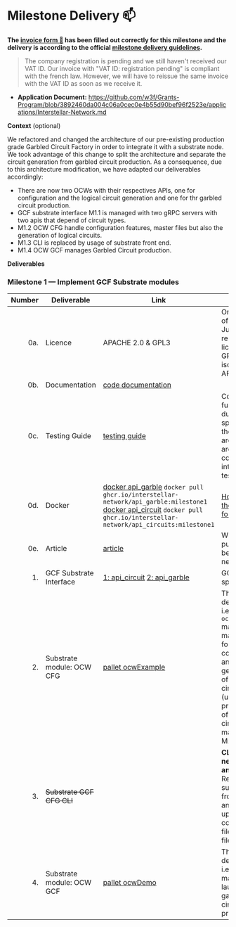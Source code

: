 # Milestone Delivery :mailbox:



**The [invoice form :pencil:](https://docs.google.com/forms/d/e/1FAIpQLSfmNYaoCgrxyhzgoKQ0ynQvnNRoTmgApz9NrMp-hd8mhIiO0A/viewform) has been filled out correctly for this milestone and the delivery is according to the official [milestone delivery guidelines](https://github.com/w3f/Grants-Program/blob/master/docs/milestone-deliverables-guidelines.md).**  

>The company registration is pending and we still haven't received our VAT ID.
Our invoice with "VAT ID: registration pending" is compliant with the french law. However, we will have to reissue the same invoice with the VAT ID as soon as we receive it. 

* **Application Document:** https://github.com/w3f/Grants-Program/blob/3892460da004c06a0cec0e4b55d90bef96f2523e/applications/Interstellar-Network.md

**Context** (optional)

We refactored and changed the architecture of our pre-existing production grade Garbled Circuit Factory in order to integrate it with a substrate node. We took advantage of this change to split the architecture and separate the circuit generation from garbled circuit production.
 As a consequence, due to this architecture modification, we have adapted our deliverables accordingly:
 - There are now two OCWs with their respectives APIs, one for configuration and the logical circuit generation and one for thr garbled circuit production.
 - GCF substrate interface M1.1 is managed with two gRPC servers with two apis that depend of circuit types.
 - M1.2 OCW CFG handle configuration features, master files but also the generation of logical circuits.
 - M1.3 CLI is replaced by usage of substrate front end.
 - M1.4 OCW GCF manages Garbled Circuit production.

**Deliverables**


### Milestone 1 — Implement GCF Substrate modules


| Number | Deliverable | Link | Notes  |
| -----: | ----------- | -----------|------------ |
| 0a. | Licence  |  APACHE 2.0 & GPL3 | Only a part of the JustGarble repository is licenced with GPL3 and isolated with APIs | 
| 0b. | Documentation  |  [code documentation](https://book.interstellar.gg/M1.html#garbled-circuit-factory-gcf-and-circuit-types-overview) |   |
| 0c. | Testing Guide | [testing guide](https://book.interstellar.gg/M1.html#testing-guide) | Core functions due to the specificity of the architecture are mainly covered with integration tests |
| 0d. | Docker | [docker api_garble](https://github.com/orgs/Interstellar-Network/packages/container/package/api_garble) `docker pull ghcr.io/interstellar-network/api_garble:milestone1` [docker api_circuit](https://github.com/orgs/Interstellar-Network/packages/container/package/api_circuits) `docker pull ghcr.io/interstellar-network/api_circuits:milestone1` |  [How to use the dockers for demo:]( https://book.interstellar.gg/M1_demo_tutorial.html)     |
| 0e. | Article | [article](https://book.interstellar.gg/M1.html#article)  |   Will be published beginning of next week  |  
| 1. | GCF Substrate Interface  |[1: api_circuit](https://github.com/Interstellar-Network/api_circuits/tree/main) [2: api_garble](https://github.com/Interstellar-Network/api_garble)  |  GCF APIs is splitted |https://github.com/Interstellar-Network/api_garble/tree/w3f-milestone1 | We replaced GCF CFG with another GCF APIs for garbled circuit production  |  
| 2. | Substrate module: OCW CFG | [pallet ocwExample](https://github.com/Interstellar-Network/substrate-offchain-worker-demo/tree/interstellar/pallets/example-offchain-worker)| This OCW demo pallet i.e. `ocwExample` manages the master files for GCF configuration and the generation of logical circuits (used for production of garbled circuits managed by M1.4) 
| 3. | ~~Substrate GCF CFG CLI~~ |  | **CLI not needed anymore** Replaced by substrate front end and direct upload of config files/master files in IPFS | 
| 4. | Substrate module: OCW GCF | [pallet ocwDemo](https://github.com/Interstellar-Network/substrate-offchain-worker-demo/tree/interstellar/pallets/ocw)| This OCW demo pallet i.e. `ocwDemo` manages the launch of garbled circuit production.
 

